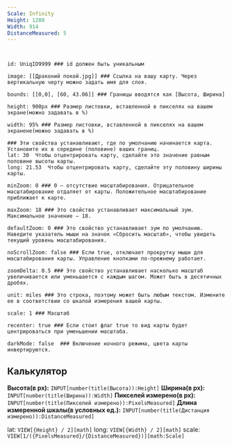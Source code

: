 ```yaml
---
Scale: Infinity
Height: 1280
Width: 914
DistanceMeasured: 5
---
```



```leaflet  


id: UniqID9999 ### id должен быть уникальным

image: [[Драконий покой.jpg]] ### Ссылка на вашу карту. Через вертикальную черту можно задать имя для слоя.

bounds: [[0,0], [60, 43.06]] ### Границы вводятся как [Высота, Ширина]

height: 900px ### Размер листовки, вставленной в пикселях на вашем экране(можно задавать в %) 

width: 95% ### Размер листовки, вставленной в пикселях на вашем экраненe(можно задавать в %)

### Эти свойства устанавливают, где по умолчанию начинается карта. Установите их в середине (половине) ваших границ. 
lat: 30  Чтобы отцентрировать карту, сделайте это значение равным половине высоты карты.
long: 21.53  Чтобы отцентрировать карту, сделайте эту половину ширины карты.

minZoom: 0 ### 0 — отсутствие масштабирования. Отрицательное масштабирование отдаляет от карты. Положительное масштабирование приближает к карте.

maxZoom: 18 ### Это свойство устанавливает максимальный зум. Максимальное значение — 18.

defaultZoom: 0 ### Это свойство устанавливает зум по умолчанию. Наведите указатель мыши на значок «Сбросить масштаб», чтобы увидеть текущий уровень масштабирования.

noScrollZoom: false ### Если true, отключает прокрутку мыши для масштабирования карты. Управление кнопками по-прежнему работает.

zoomDelta: 0.5 ### Это свойство устанавливает насколько масштаб увеличивается или уменьшается с каждым шагом. Может быть в десятичных дробях.
 
unit: miles ### Это строка, поэтому может быть любым текстом. Измените ее в соответствии со шкалой измерения вашей карты.

scale: 1 ### Масштаб

recenter: true ### Если стоит флаг true то вид карты будет центрироваться при уменьшении масштаба.

darkMode: false  ### Включение ночного режима, цвета карты инвертируются.
```


## Калькулятор
**Высота(в px):** `INPUT[number(title(Высота)):Height]`
**Ширина(в px):** `INPUT[number(title(Ширина)):Width]`
**Пикселей измерено(в px):** `INPUT[number(title(Пикселей измерено)):PixelsMeasured]`
**Длина измеренной шкалы(в условных ед.):** `INPUT[number(title(Дистанция измерено)):DistanceMeasured]`

lat: `VIEW[{Height} / 2][math]` 
long: `VIEW[{Width} / 2][math]` 
scale: `VIEW[1/({PixelsMeasured}/{DistanceMeasured})][math:Scale]`
